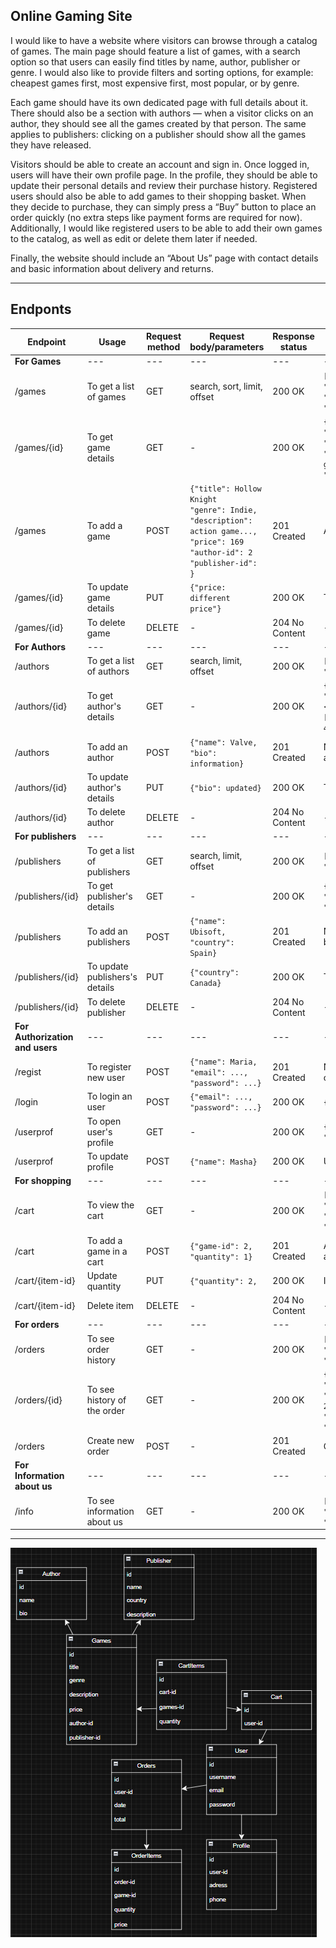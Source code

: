 ## Online Gaming Site

I would like to have a website where visitors can browse through a catalog of games. The main page should feature a list of games, with a search option so that users can easily find titles by name, author, publisher or genre. I would also like to provide filters and sorting options, for example: cheapest games first, most expensive first, most popular, or by genre.

Each game should have its own dedicated page with full details about it. There should also be a section with authors — when a visitor clicks on an author, they should see all the games created by that person. The same applies to publishers: clicking on a publisher should show all the games they have released.

Visitors should be able to create an account and sign in. Once logged in, users will have their own profile page. In the profile, they should be able to update their personal details and review their purchase history. Registered users should also be able to add games to their shopping basket. When they decide to purchase, they can simply press a “Buy” button to place an order quickly (no extra steps like payment forms are required for now). Additionally, I would like registered users to be able to add their own games to the catalog, as well as edit or delete them later if needed.

Finally, the website should include an “About Us” page with contact details and basic information about delivery and returns.

----------------------------------------------------------------------------------------------------------------------------------

## Endponts

Endpoint | Usage | Request method | Request body/parameters | Response status | Response body |
--- | --- | --- | --- |--- |--- |
**For Games** | --- | --- | --- |--- |--- |
/games | To get a list of games | GET | search, sort, limit, offset | 200 OK | ``` [{"id": 1, ``` <br/> ``` "title": Dying Light ``` <br/> ``` "genre": RPG, ``` <br/> ``` "price": 349}] ```| 
/games/{id} | To get game details | GET | - | 200 OK | ``` {"id": 1, ``` <br/> ``` "title": Dying Light ``` <br/> ``` "genre": RPG, ``` <br/> ``` "description": action game..., ``` <br/> ``` "price": 349} ```| 
/games | To add a game | POST | ``` {"title": Hollow Knight ``` <br/> ``` "genre": Indie, ``` <br/> ``` "description": action game..., ``` <br/> ``` "price": 169 ``` <br/> ``` "author-id": 2 ``` <br/> ``` "publisher-id": } ``` | 201 Created | A game added| 
/games/{id} | To update game details | PUT | ``` {"price: different price"} ``` | 200 OK | The game updated| 
/games/{id} | To delete game | DELETE | - | 204 No Content | -|
**For Authors** | --- | --- | --- |--- |--- |
/authors | To get a list of authors | GET | search, limit, offset | 200 OK | ``` [{"id": 1, ``` <br/> ``` "name": Team Cherry}] ``` | 
/authors/{id} | To get author's details | GET | - | 200 OK | ``` {"id": 1, ``` <br/> ``` "name": Team Cherry ``` <br\> ``` "games": [{"id":5,"title":"Left 4 Dead 2"}] } ```| 
/authors | To add an author | POST | ``` {"name": Valve, ``` <br/> ``` "bio": information} ``` | 201 Created | New author have been added| 
/authors/{id} | To update author's details | PUT |  ``` {"bio": updated} ``` | 200 OK | The author updaated| 
/authors/{id} | To delete author | DELETE | - | 204 No Content | -| 
**For publishers** | --- | --- | --- |--- |--- |
/publishers | To get a list of publishers | GET | search, limit, offset | 200 OK | ``` [{"id": 1, ``` <br/> ``` "name": Ubisoft}] ``` | 
/publishers/{id} | To get publisher's details | GET | - | 200 OK | ``` {"id": 1, ``` <br/> ``` "name": Ubisoft ``` <br\> ``` "games": [...] } ```| 
/publishers | To add an publishers | POST | ``` {"name": Ubisoft, ``` <br/> ``` "country": Spain} ``` | 201 Created | New publisher have been added| 
/publishers/{id} | To update publishers's details | PUT |  ``` {"country": Canada} ``` | 200 OK | The publisher updaated| 
/publishers/{id} | To delete publisher | DELETE | - | 204 No Content | -| 
**For Authorization and users** | --- | --- | --- |--- |--- |
/regist | To register new user | POST | ``` {"name": Maria, ``` <br/> ``` "email": ..., ```  <br/> ``` "password": ...} ``` | 201 Created | New user have been created| 
/login | To login an user | POST | ``` {"email": ..., ``` <br/> ``` "password": ...} ``` | 200 OK | ``` {"token: csrf-token"} ```| 
/userprof | To open user's profile | GET | - | 200 OK | ``` {"name": Maria, ``` <br/> ``` "email": ...} ``` | 
/userprof | To update profile | POST | ``` {"name": Masha} ``` | 200 OK | Updated profile| 
**For shopping** | --- | --- | --- |--- |--- |
/cart | To view the cart | GET | - | 200 OK | ``` [{"item-id": 1, ``` <br/> ``` "game-id": 2, ``` <br/> ``` "name": Hollow Knight, ``` <br/>  ``` "quantity": 1}] ```| 
/cart | To add a game in a cart | POST | ``` {"game-id": 2, ``` <br/> ``` "quantity": 1} ``` | 201 Created | An item have been added| 
/cart/{item-id} | Update quantity | PUT | ``` {"quantity": 2, ``` | 200 OK | Items updated | 
/cart/{item-id} | Delete item | DELETE | - | 204 No Content | - | 
**For orders** | --- | --- | --- |--- |--- |
/orders | To see order history | GET | - | 200 OK | ``` [{"id": 1, ``` <br/> ``` "total": 64, ``` <br/> ``` "status": delivered ```| 
/orders/{id} | To see history of the order | GET | - | 200 OK | ``` {"id": 1, ``` <br/> ``` "games": [{"id":5, "title":"Left 4 Dead 2"}] } ``` <br/> ``` "quantity": 1, ``` <br/>  ``` "total": 64} ```| 
/orders | Create new order | POST | - | 201 Created | Order created | 
**For Information about us** | --- | --- | --- |--- |--- |
/info | To see information about us | GET | - | 200 OK | ``` [{"contacts": ..., ``` <br/> ``` "delivery": ..., ``` <br/> ``` "return": ... ```| 

----------------------------------------------------------------------------------------------------------------------------------

![alt text](https://github.com/DarkHeavenAngel/Online-gaming-site/blob/Description-branch/base.png)
